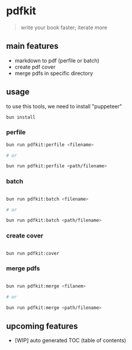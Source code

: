 
# pdfkit

> write your book faster; iterate more

## main features

- markdown to pdf (perfile or batch)
- create pdf cover
- merge pdfs in specific directory

## usage

to use this tools, we need to install "puppeteer"

```sh
bun install
```

### perfile

```sh
bun run pdfkit:perfile <filename>

# or

bun run pdfkit:perfile <path/filename>

```

### batch

```sh

bun run pdfkit:batch <filename>

# or

bun run pdfkit:batch <path/filename>

```

### create cover


```sh

bun run pdfkit:cover

```

### merge pdfs

```sh

bun run pdfkit:merge <filanem>

# or

bun run pdfkit:merge <path/filename>

```

## upcoming features

- [WIP] auto generated TOC (table of contents)
